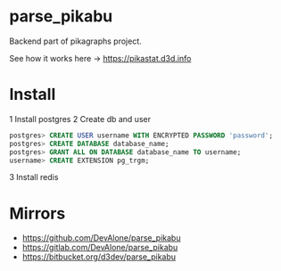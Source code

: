 # parse_pikabu

Backend part of pikagraphs project.

See how it works here -> https://pikastat.d3d.info

# Install

1 Install postgres
2 Create db and user
```sql
postgres> CREATE USER username WITH ENCRYPTED PASSWORD 'password';
postgres> CREATE DATABASE database_name;
postgres> GRANT ALL ON DATABASE database_name TO username;
username> CREATE EXTENSION pg_trgm;
```
3 Install redis

# Mirrors

- https://github.com/DevAlone/parse_pikabu
- https://gitlab.com/DevAlone/parse_pikabu
- https://bitbucket.org/d3dev/parse_pikabu
